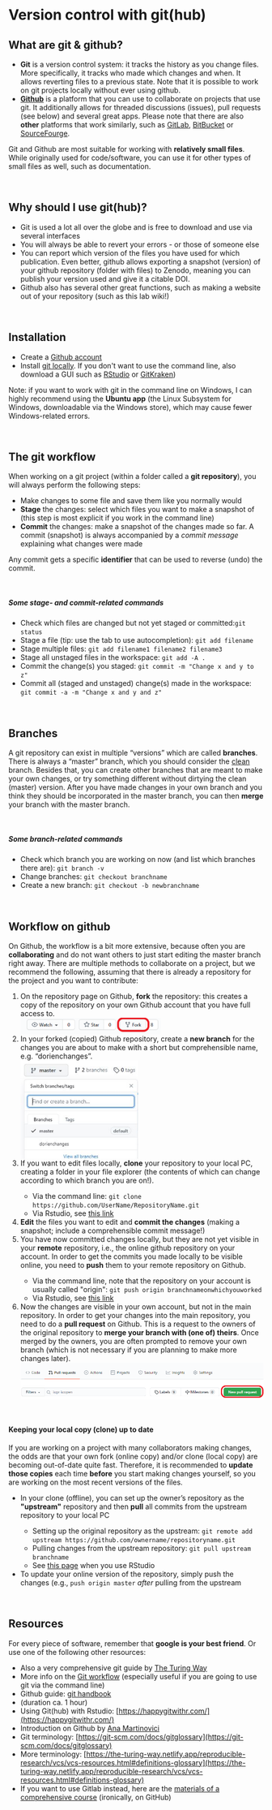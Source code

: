 # Version control with git(hub)

## What are git & github?

-	**Git** is a version control system: it tracks the history as you change files. More specifically, it tracks who made which changes and when. It allows reverting files to a previous state. Note that it is possible to work on git projects locally without ever using github.
-	[**Github**](https://github.com/) is a platform that you can use to collaborate on projects that use git. It additionally allows for threaded discussions (issues), pull requests (see below) and several great apps. Please note that there are also **other** platforms that work similarly, such as [GitLab](https://gitlab.com/), [BitBucket](https://bitbucket.org/product) or [SourceFourge](https://sourceforge.net/).

Git and Github are most suitable for working with **relatively small files**. While originally used for code/software, you can use it for other types of small files as well, such as documentation.

<br>

## Why should I use git(hub)?

- Git is used a lot all over the globe and is free to download and use via several interfaces
- You will always be able to revert your errors - or those of someone else
- You can report which version of the files you have used for which publication. Even better, github allows exporting a snapshot (version) of your github repository (folder with files) to Zenodo, meaning you can publish your version used and give it a citable DOI.
- Github also has several other great functions, such as making a website out of your repository (such as this lab wiki!)

<br>

## Installation

- Create a [Github account](https://github.com/join)
- Install [git locally](https://git-scm.com/download/). If you don't want to use the command line, also download a GUI such as [RStudio](http://www.geo.uzh.ch/microsite/reproducible_research/post/rr-rstudio-git/) or [GitKraken](https://www.gitkraken.com/download))

Note: if you want to work with git in the command line on Windows, I can highly recommend using the **Ubuntu app** (the Linux Subsystem for Windows, downloadable via the Windows store), which may cause fewer Windows-related errors.

<br>

## The git workflow

When working on a git project (within a folder called a **git repository**), you will always perform the following steps:

-	Make changes to some file and save them like you normally would
-	**Stage** the changes: select which files you want to make a snapshot of (this step is most explicit if you work in the command line) 
-	**Commit** the changes: make a snapshot of the changes made so far. A commit (snapshot) is always accompanied by a *commit message* explaining what changes were made

Any commit gets a specific **identifier** that can be used to reverse (undo) the commit.

<br>

##### **Some stage- and commit-related commands**

- Check which files are changed but not yet staged or committed:`git status`
- Stage a file (tip: use the tab to use autocompletion): `git add filename` 
- Stage multiple files: `git add filename1 filename2 filename3`
- Stage all unstaged files in the workspace: `git add -A .` 
- Commit the change(s) you staged: `git commit -m "Change x and y to z"`
- Commit all (staged and unstaged) change(s) made in the workspace: `git commit -a -m "Change x and y and z"`

<br>

## Branches

A git repository can exist in multiple “versions” which are called **branches**. There is always a “master” branch, which you should consider the <u>clean</u> branch. Besides that, you can create other branches that are meant to make your own changes, or try something different without dirtying the clean (master) version. After you have made changes in your own branch and you think they should be incorporated in the master branch, you can then **merge** your branch with the master branch. 

<br>

##### **Some branch-related commands**

- Check which branch you are working on now (and list which branches there are): `git branch -v`
- Change branches: `git checkout branchname`
- Create a new branch: `git checkout -b newbranchname`

<br>

## Workflow on github

On Github, the workflow is a bit more extensive, because often you are **collaborating** and do not want others to just start editing the master branch right away. There are multiple methods to collaborate on a project, but we recommend the following, assuming that there is already a repository for the project and you want to contribute:

<ol>
    <li>On the repository page on Github, <b>fork</b> the repository: this creates a copy of the repository on your own Github account that you have full access to.<br>
<img src="../img/fork.png" style="zoom:75%;" align="center" /></li>
    <li>In your forked (copied) Github repository, create a <b>new branch</b> for the changes you are about to make with a short but comprehensible name, e.g. “dorienchanges”. <br> <img src="../img/githubbranch.JPG" style="zoom:75%;" align="center" /></li>
    <li>If you want to edit files locally, <b>clone</b> your repository to your local PC, creating a folder in your file explorer (the contents of which can change according to which branch you are on!). </li>
    <ul>
        <li>Via the command line: <code>git clone https://github.com/UserName/RepositoryName.git</code></li>
        <li>Via Rstudio, see <a href=https://happygitwithr.com/new-github-first.html#new-rstudio-project-via-git-clone>this link</a></li>
    </ul>
    <li><b>Edit</b> the files you want to edit and <b>commit the changes</b> (making a snapshot; include a comprehensible commit message!)</li>
    <li>You have now committed changes locally, but they are not yet visible in your <b>remote</b> repository, i.e., the online github repository on your account. In order to get the commits you made locally to be visible online, you need to <b>push</b> them to your remote repository on Github.</li>
    <ul>
        <li>Via the command line, note that the repository on your account is usually called "origin": <code>git push origin branchnameonwhichyouworked</code></li>
        <li>Via Rstudio, see <a href=https://happygitwithr.com/new-github-first.html#push-your-local-changes-to-github>this link</a></li>
    </ul>
    <li>Now the changes are visible in your own account, but not in the main repository. In order to get your changes into the main repository, you need to do a <b>pull request</b> on Github. This is a request to the owners of the original repository to <b>merge your branch with (one of) theirs</b>. Once merged by the owners, you are often prompted to remove your own branch (which is not necessary if you are planning to make more changes later). <br> <img src="../img/pullrequest.png" style="zoom:75%;" align="center"/></li>
</ol>

<br>



#### Keeping your local copy (clone) up to date

If you are working on a project with many collaborators making changes, the odds are that your own fork (online copy) and/or clone (local copy) are becoming out-of-date quite fast. Therefore, it is recommended to **update those copies** each time **before** you start making changes yourself, so you are working on the most recent versions of the files.

<ul>
    <li>In your clone (offline), you can set up the owner’s repository as the <b>"upstream"</b> repository and then <b>pull</b> all commits from the upstream repository to your local PC</li>
    <ul>
        <li>Setting up the original repository as the upstream: <code>git remote add upstream https://github.com/ownername/repositoryname.git</code></li>
        <li>Pulling changes from the upstream repository: <code>git pull upstream branchname</code></li>
        <li>See <a href=https://happygitwithr.com/upstream-changes.html>this page</a> when you use RStudio</li>
    </ul>
<li>To update your online version of the repository, simply push the changes (e.g., <code>push origin master</code> <i>after</i> pulling from the upstream</li>
</ul>

<br>

## Resources

For every piece of software, remember that **google is your best friend**. Or use one of the following other resources:

- Also a very comprehensive git guide by [The Turing Way](https://the-turing-way.netlify.app/reproducible-research/vcs/vcs-git.html)
- More info on the [Git workflow](https://githowto.com/) (especially useful if you are going to use git via the command line)
- Github guide: [git handbook](https://guides.github.com/introduction/git-handbook/) 
-  (duration ca. 1 hour)
- Using Git(hub) with Rstudio: [https://happygitwithr.com/](https://happygitwithr.com/)
- Introduction on Github by [Ana Martinovici](https://github.com/eur-synclab/githubfun) 
- Git terminology: [https://git-scm.com/docs/gitglossary](https://git-scm.com/docs/gitglossary)
- More terminology: [https://the-turing-way.netlify.app/reproducible-research/vcs/vcs-resources.html#definitions-glossary](https://the-turing-way.netlify.app/reproducible-research/vcs/vcs-resources.html#definitions-glossary)
- If you want to use Gitlab instead, here are the [materials of a comprehensive course](https://github.com/NETWAYS/gitlab-training) (ironically, on GitHub)